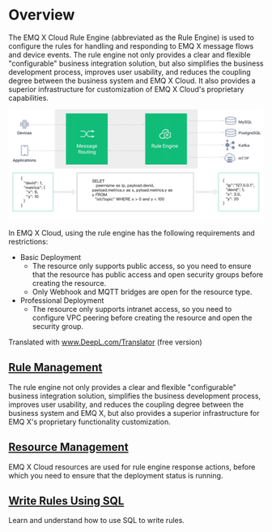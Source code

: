 # Overview

The EMQ X Cloud Rule Engine (abbreviated as the Rule Engine) is used to configure the rules for handling and responding to EMQ X message flows and device events. The rule engine not only provides a clear and flexible "configurable" business integration solution, but also simplifies the business development process, improves user usability, and reduces the coupling degree between the business system and EMQ X Cloud. It also provides a superior infrastructure for customization of EMQ X Cloud's proprietary capabilities.

![rule_engine](../rule_engine/_assets/rule_engine.png)

In EMQ X Cloud, using the rule engine has the following requirements and restrictions:

- Basic Deployment
    - The resource only supports public access, so you need to ensure that the resource has public access and open security groups before creating the resource.
    - Only Webhook and MQTT bridges are open for the resource type.
- Professional Deployment
    - The resource only supports intranet access, so you need to configure VPC peering before creating the resource and open the security group.

Translated with www.DeepL.com/Translator (free version)
## [Rule Management](../rule_engine/rule.md)

The rule engine not only provides a clear and flexible "configurable" business integration solution, simplifies the business development process, improves user usability, and reduces the coupling degree between the business system and EMQ X, but also provides a superior infrastructure for EMQ X's proprietary functionality customization.

## [Resource Management](../rule_engine/resource.md)

EMQ X Cloud resources are used for rule engine response actions, before which you need to ensure that the deployment status is running.

## [Write Rules Using SQL](https://docs.emqx.io/en/broker/v4.3/rule/rule-engine.html#sql-statement)

Learn and understand how to use SQL to write rules.